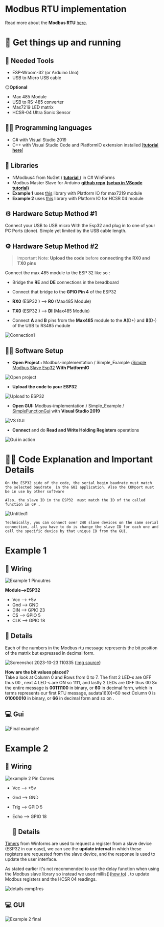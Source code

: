 # Modbus RTU implementation
Read more about the **Modbus RTU** [here](https://ozeki.hu/p_5854-modbus-rtu.html).

# 🏃 Get things up and running

## 🔧 Needed Tools

- ESP-Wroom-32 (or Arduino Uno)
- USB to Micro USB  cable


😏**Optional**

- Max 485 Module
- USB to RS-485 converter
- Max7219 LED matrix
- HCSR-04 Ultra Sonic Sensor

## 👨‍💻 Programming languages
- C# with Visual Studio 2019
-  C++ with Visual Studio Code  and PlatformIO extension installed [[**tutorial here**]](https://randomnerdtutorials.com/vs-code-platformio-ide-esp32-esp8266-arduino/) 

## 📖 Libraries 
- NModbus4 from NuGet ( [**tutorial** ](https://www.youtube.com/watch?v=ohaz_sPLp4Y)) in C# WinForms
- Modbus Master Slave for Arduino [**github repo**](https://github.com/smarmengol/Modbus-Master-Slave-for-Arduino) [**(setup in VScode tutorial)**](https://www.youtube.com/watch?v=EBlHNBNHESQ)
- **Example 1** uses  [this](https://github.com/MajicDesigns/MD_MAX72XX) library with Platform  IO for max7219 module
- **Example 2** uses  [this](https://github.com/gamegine/HCSR04-ultrasonic-sensor-lib) library with Platform  IO for HCSR 04 module


## ⚙️ Hardware Setup Method #1 
Connect your USB to USB micro With the Esp32 and plug in to one of your PC Ports  (done). Simple yet limited by the USB cable length.

## ⚙️ Hardware Setup Method #2 
> Important Note:  **Upload the code** before   **connecting the      RX0 and TX0 pins**

Connect  the max 485 module to the ESP 32 like so :
- Bridge the **RE** and **DE** connections in the breadboard

- Connect that bridge to the **GPIO Pin 4**  of the ESP32

- **RX0** (ESP32  ) --> **R0** (Max485 Module)

- **TX0**  (ESP32 ) -->  **DI**  (Max485 Module)

- Connect **A** and **B** pins from the **Max485** module to the 
**A**(D+) and **B**(D-) of the USB to RS485 module
  
![Connection1](https://github.com/Vistx/Modbus-implementation/assets/123487221/49164148-40c9-432c-93fd-67ecf91ee66f)





## 🧑‍💻 Software Setup 

- **Open Project :**  Modbus-implementation / Simple_Example /[Simple Modbus Slave Esp32](https://github.com/Vistx/Modbus-implementation/tree/main/Simple_Example/Simple%20Modbus%20Slave%20Esp32)  **With PlatformIO**

![Open project](https://github.com/Vistx/Modbus-implementation/assets/123487221/4c54aed1-d1e6-4610-91e6-3c2a24059353)


- **Upload the code to your ESP32**

![Upload to ESP32](https://github.com/Vistx/Modbus-implementation/assets/123487221/a6d447b1-fde5-4d70-a42d-aa768d30496c)

- **Open GUI:** Modbus-implementation / Simple_Example /
[SimpleFunctionGui](https://github.com/Vistx/Modbus-implementation/tree/main/Simple_Example/SimpleFunctionGui) with **Visual Studio 2019**
   
![VS GUI](https://github.com/Vistx/Modbus-implementation/assets/123487221/5d0fecc4-8345-4c1b-8732-4036c656d786)

- **Connect** and do **Read and Write Holding Registers** operations

![Gui in action](https://github.com/Vistx/Modbus-implementation/assets/123487221/041a78f2-7641-451b-b8db-684827c5f5fd)


# 👨‍🏫 Code Explanation and Important Details 
`On the ESP32 side of the code, the serial begin baudrate must match  the selected baudrate  in the GUI application. Also the COMport must be in use by other software `

`Also, the slave ID in the ESP32  must match the ID of the called function in C# .  `

![Untitled1](https://github.com/Vistx/Modbus-implementation/assets/123487221/4d8b92f5-e57a-4f2f-a696-cc858aa7fa39)

 `Technically, you can connect over 240 slave devices on the same serial connection, all you have to do is change the slave ID for each one and call the specific device by that unique ID from the GUI.`






# Example 1

## 🔌 Wiring

![Example 1 Pinoutres](https://github.com/Vistx/Modbus-implementation/assets/123487221/5b3c8281-07c9-421c-b0d4-0dc0064464ef)


**Module-->ESP32**

- Vcc --> +5v
- Gnd --> GND
- DIN --> GPIO 23
- CS --> GPIO 5
- CLK --> GPIO 18


## 🔎 Details <br />
Each of the numbers in the Modbus rtu message represents the bit position of the matrix but expressed in decimal form. 

![Screenshot 2023-10-23 110335](https://github.com/Vistx/Modbus-implementation/assets/123487221/1012993d-7afb-4896-a404-1434d5cf36fc)
{[img source](https://randomnerdtutorials.com/guide-for-8x8-dot-matrix-max7219-with-arduino-pong-game/)}



**How are the bit values placed?** <br />
Take a look at Column 0 and Rows from 0 to 7. The first 2 LED-s are OFF thus 00 , next 4 LED-s are ON so 1111, and lastly 2 LEDs are OFF thus 00
So the entire message is **00111100** in binary, or **60** in decimal form, which in terms represents our first RTU message, audata16[0]=60 next  Column 0 is **01000010** in binary, or **66** in decimal form and so on .


## 💻 Gui <br />

![Final example1 ](https://github.com/Vistx/Modbus-implementation/assets/123487221/a774abf7-b6ed-4fc3-b4d2-e0216c61cf7c)












# Example 2

## 🔌 Wiring

![example 2 Pin Conres](https://github.com/Vistx/Modbus-implementation/assets/123487221/9142f0b6-ecaa-46fc-87a4-277e93efd6b0)

- Vcc --> +5v
- Gnd --> GND
- Trig --> GPIO 5
- Echo --> GPIO 18

  ## 🔎 Details <br />
 [Timers](https://www.youtube.com/watch?v=98c200lL-OY) from Winforms are used to request a register from a slave device (ESP32 in our case), we can see the **update interval** in which these registers are requested from the slave device, and the response is used to update the user interface.    

As stated earlier it's not recommended to use the delay function when using the Modbus slave library so instead we used millis()([how to](https://circuitdigest.com/microcontroller-projects/arduino-multitasking-using-millis-in-arduino#:~:text=To%20use%20the%20millis%28%29,unsigned%20long%20currentMillis%20=%20millis%28%29;)) , to update Modbus registers and the HCSR 04 readings.

![details exmp1res](https://github.com/Vistx/Modbus-implementation/assets/123487221/336a4fd6-2757-47a6-8044-ad2281fa717a)

## 💻 GUI
![Example 2 final](https://github.com/Vistx/Modbus-implementation/assets/123487221/384db91e-85a9-4fc3-9227-9ff6638f2788)



